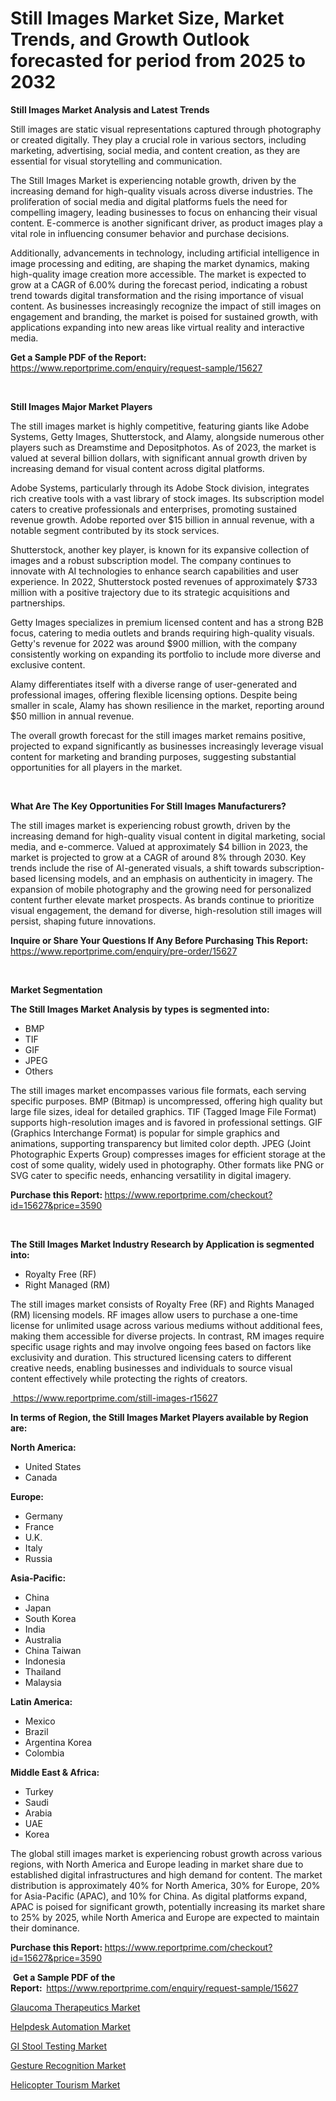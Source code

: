 <p><h1>Still Images Market Size, Market Trends, and Growth Outlook forecasted for period from 2025 to 2032</h1></p><p><strong>Still Images Market Analysis and Latest Trends</strong></p>
<p><p>Still images are static visual representations captured through photography or created digitally. They play a crucial role in various sectors, including marketing, advertising, social media, and content creation, as they are essential for visual storytelling and communication.</p><p>The Still Images Market is experiencing notable growth, driven by the increasing demand for high-quality visuals across diverse industries. The proliferation of social media and digital platforms fuels the need for compelling imagery, leading businesses to focus on enhancing their visual content. E-commerce is another significant driver, as product images play a vital role in influencing consumer behavior and purchase decisions.</p><p>Additionally, advancements in technology, including artificial intelligence in image processing and editing, are shaping the market dynamics, making high-quality image creation more accessible. The market is expected to grow at a CAGR of 6.00% during the forecast period, indicating a robust trend towards digital transformation and the rising importance of visual content. As businesses increasingly recognize the impact of still images on engagement and branding, the market is poised for sustained growth, with applications expanding into new areas like virtual reality and interactive media.</p></p>
<p><strong>Get a Sample PDF of the Report:&nbsp;</strong> <a href="https://www.reportprime.com/enquiry/request-sample/15627?utm_campaign=973&utm_medium=2&utm_source=Github&utm_content=ia&utm_term=20032025&utm_id=still-images">https://www.reportprime.com/enquiry/request-sample/15627</a></p>
<p>&nbsp;</p>
<p><strong>Still Images Major Market Players</strong></p>
<p><p>The still images market is highly competitive, featuring giants like Adobe Systems, Getty Images, Shutterstock, and Alamy, alongside numerous other players such as Dreamstime and Depositphotos. As of 2023, the market is valued at several billion dollars, with significant annual growth driven by increasing demand for visual content across digital platforms.</p><p>Adobe Systems, particularly through its Adobe Stock division, integrates rich creative tools with a vast library of stock images. Its subscription model caters to creative professionals and enterprises, promoting sustained revenue growth. Adobe reported over $15 billion in annual revenue, with a notable segment contributed by its stock services.</p><p>Shutterstock, another key player, is known for its expansive collection of images and a robust subscription model. The company continues to innovate with AI technologies to enhance search capabilities and user experience. In 2022, Shutterstock posted revenues of approximately $733 million with a positive trajectory due to its strategic acquisitions and partnerships.</p><p>Getty Images specializes in premium licensed content and has a strong B2B focus, catering to media outlets and brands requiring high-quality visuals. Getty's revenue for 2022 was around $900 million, with the company consistently working on expanding its portfolio to include more diverse and exclusive content.</p><p>Alamy differentiates itself with a diverse range of user-generated and professional images, offering flexible licensing options. Despite being smaller in scale, Alamy has shown resilience in the market, reporting around $50 million in annual revenue.</p><p>The overall growth forecast for the still images market remains positive, projected to expand significantly as businesses increasingly leverage visual content for marketing and branding purposes, suggesting substantial opportunities for all players in the market.</p></p>
<p>&nbsp;</p>
<p><strong>What Are The Key Opportunities For Still Images Manufacturers?</strong></p>
<p><p>The still images market is experiencing robust growth, driven by the increasing demand for high-quality visual content in digital marketing, social media, and e-commerce. Valued at approximately $4 billion in 2023, the market is projected to grow at a CAGR of around 8% through 2030. Key trends include the rise of AI-generated visuals, a shift towards subscription-based licensing models, and an emphasis on authenticity in imagery. The expansion of mobile photography and the growing need for personalized content further elevate market prospects. As brands continue to prioritize visual engagement, the demand for diverse, high-resolution still images will persist, shaping future innovations.</p></p>
<p><strong>Inquire or Share Your Questions If Any Before Purchasing This Report:</strong> <a href="https://www.reportprime.com/enquiry/pre-order/15627?utm_campaign=973&utm_medium=2&utm_source=Github&utm_content=ia&utm_term=20032025&utm_id=still-images">https://www.reportprime.com/enquiry/pre-order/15627</a></p>
<p>&nbsp;</p>
<p><strong>Market Segmentation</strong></p>
<p><strong>The Still Images Market Analysis by types is segmented into:</strong></p>
<p><ul><li>BMP</li><li>TIF</li><li>GIF</li><li>JPEG</li><li>Others</li></ul></p>
<p><p>The still images market encompasses various file formats, each serving specific purposes. BMP (Bitmap) is uncompressed, offering high quality but large file sizes, ideal for detailed graphics. TIF (Tagged Image File Format) supports high-resolution images and is favored in professional settings. GIF (Graphics Interchange Format) is popular for simple graphics and animations, supporting transparency but limited color depth. JPEG (Joint Photographic Experts Group) compresses images for efficient storage at the cost of some quality, widely used in photography. Other formats like PNG or SVG cater to specific needs, enhancing versatility in digital imagery.</p></p>
<p><strong>Purchase this Report:&nbsp;</strong><a href="https://www.reportprime.com/checkout?id=15627&price=3590&utm_campaign=973&utm_medium=2&utm_source=Github&utm_content=ia&utm_term=20032025&utm_id=still-images">https://www.reportprime.com/checkout?id=15627&price=3590</a></p>
<p>&nbsp;</p>
<p><strong>The Still Images Market Industry Research by Application is segmented into:</strong></p>
<p><ul><li>Royalty Free (RF)</li><li>Right Managed (RM)</li></ul></p>
<p><p>The still images market consists of Royalty Free (RF) and Rights Managed (RM) licensing models. RF images allow users to purchase a one-time license for unlimited usage across various mediums without additional fees, making them accessible for diverse projects. In contrast, RM images require specific usage rights and may involve ongoing fees based on factors like exclusivity and duration. This structured licensing caters to different creative needs, enabling businesses and individuals to source visual content effectively while protecting the rights of creators.</p></p>
<p><a href="https://www.reportprime.com/still-images-r15627?utm_campaign=973&utm_medium=2&utm_source=Github&utm_content=ia&utm_term=20032025&utm_id=still-images">&nbsp;https://www.reportprime.com/still-images-r15627</a></p>
<p><strong>In terms of Region, the Still Images Market Players available by Region are:</strong></p>
<p>
    <p> <strong> North America: </strong>
        <ul>
            <li>United States</li>
            <li>Canada</li>
        </ul>
        </p> 
    <p> <strong> Europe: </strong>
        <ul>
            <li>Germany</li>
            <li>France</li>
            <li>U.K.</li>
            <li>Italy</li>
            <li>Russia</li>
        </ul>
        </p> 
    <p> <strong> Asia-Pacific: </strong>
        <ul>
            <li>China</li>
            <li>Japan</li>
            <li>South Korea</li>
            <li>India</li>
            <li>Australia</li>
            <li>China Taiwan</li>
            <li>Indonesia</li>
            <li>Thailand</li>
            <li>Malaysia</li>
        </ul>
        </p> 
    <p> <strong> Latin America: </strong>
        <ul>
            <li>Mexico</li>
            <li>Brazil</li>
            <li>Argentina Korea</li>
            <li>Colombia</li>
        </ul>
        </p> 
    <p> <strong> Middle East & Africa: </strong>
        <ul>
            <li>Turkey</li>
            <li>Saudi</li>
            <li>Arabia</li>
            <li>UAE</li>
            <li>Korea</li>
        </ul>
    </p>
    </p>
<p><p>The global still images market is experiencing robust growth across various regions, with North America and Europe leading in market share due to established digital infrastructures and high demand for content. The market distribution is approximately 40% for North America, 30% for Europe, 20% for Asia-Pacific (APAC), and 10% for China. As digital platforms expand, APAC is poised for significant growth, potentially increasing its market share to 25% by 2025, while North America and Europe are expected to maintain their dominance.</p></p>
<p><strong>Purchase this Report: </strong><a href="https://www.reportprime.com/checkout?id=15627&price=3590&utm_campaign=973&utm_medium=2&utm_source=Github&utm_content=ia&utm_term=20032025&utm_id=still-images">https://www.reportprime.com/checkout?id=15627&price=3590</a></p>
<p>&nbsp;<strong>Get a Sample PDF of the Report:&nbsp;&nbsp;</strong><a href="https://www.reportprime.com/enquiry/request-sample/15627?utm_campaign=973&utm_medium=2&utm_source=Github&utm_content=ia&utm_term=20032025&utm_id=still-images">https://www.reportprime.com/enquiry/request-sample/15627</a></p>
<p><strong></strong></p>
<p><p><a href="https://github.com/dafertsuria/Market-Research-Report-List-1/blob/main/glaucoma-therapeutics-market.md?utm_campaign=973&utm_medium=2&utm_source=Github&utm_content=ia&utm_term=20032025&utm_id=still-images">Glaucoma Therapeutics Market</a></p><p><a href="https://github.com/pockettifere14/Market-Research-Report-List-1/blob/main/helpdesk-automation-market.md?utm_campaign=973&utm_medium=2&utm_source=Github&utm_content=ia&utm_term=20032025&utm_id=still-images">Helpdesk Automation Market</a></p><p><a href="https://github.com/seibttullyjh/Market-Research-Report-List-1/blob/main/gi-stool-testing-market.md?utm_campaign=973&utm_medium=2&utm_source=Github&utm_content=ia&utm_term=20032025&utm_id=still-images">GI Stool Testing Market</a></p><p><a href="https://github.com/storcweithzg/Market-Research-Report-List-1/blob/main/gesture-recognition-market.md?utm_campaign=973&utm_medium=2&utm_source=Github&utm_content=ia&utm_term=20032025&utm_id=still-images">Gesture Recognition Market</a></p><p><a href="https://github.com/shroffuhpa/Market-Research-Report-List-1/blob/main/helicopter-tourism-market.md?utm_campaign=973&utm_medium=2&utm_source=Github&utm_content=ia&utm_term=20032025&utm_id=still-images">Helicopter Tourism Market</a></p></p>